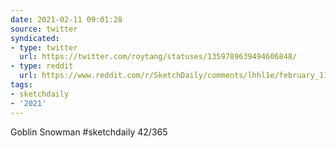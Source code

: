 ```yaml
---
date: 2021-02-11 09:01:28
source: twitter
syndicated:
- type: twitter
  url: https://twitter.com/roytang/statuses/1359789639494606848/
- type: reddit
  url: https://www.reddit.com/r/SketchDaily/comments/lhhl1e/february_11th_snowman/gmx8qs3/
tags:
- sketchdaily
- '2021'
---
```


Goblin Snowman #sketchdaily 42/365